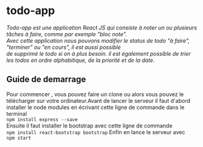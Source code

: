 # todo-app
*Todo-app est une application React JS qui consiste à noter un ou plusieurs tâches à faire, comme par exemple "bloc note".  
Avec cette application nous pouvons modifier le status de todo "à faire", "terminer" ou "en cours", il est aussi possible  
de supprimé le todo si on à plus besoin. il est également possible de trier les todos en ordre alphabitique, de la priorité et de la date.*
## Guide de demarrage 
Pour commencer , vous pouvez faire un clone ou alors vous pouvez le télécharger sur votre ordinateur.Avant de lancer le serveur il faut d'abord installer le node modules en écrivant cette ligne de commande dans le terminal  
`npm install express --save`  
Ensuite il faut installer le bootstrap avec cette ligne de commande  
`npm install react-bootstrap bootstrap`
Enfin en lance le serveur avec  
`npm start`